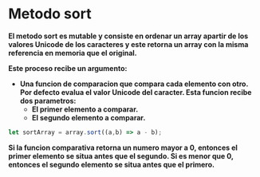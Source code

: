 # Metodo sort

**El metodo sort es mutable y consiste en ordenar un array apartir de los valores Unicode de los caracteres y este retorna un array con la misma referencia en memoria que el original.**

**Este proceso recibe un argumento:**
- **Una funcion de comparacion que compara cada elemento con otro. Por defecto evalua el valor Unicode del caracter. Esta funcion recibe dos parametros:**
	- **El primer elemento a comparar.**
	- **El segundo elemento a comparar.**

```javascript
let sortArray = array.sort((a,b) => a - b);
```

**Si la funcion comparativa retorna un numero mayor a 0, entonces el primer elemento se situa antes que el segundo. Si es menor que 0, entonces el segundo elemento se situa antes que el primero.**
